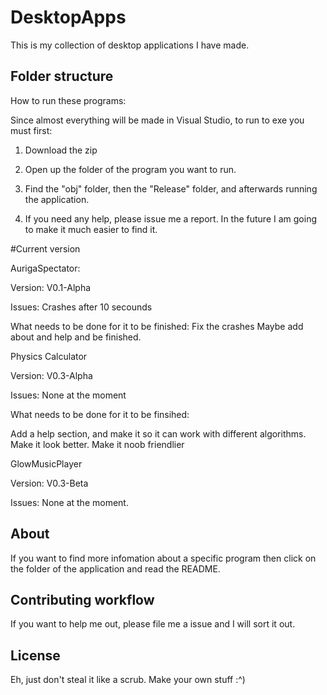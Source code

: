 # DesktopApps

This is my collection of desktop applications I have made.

## Folder structure

How to run these programs:

Since almost everything will be made in Visual Studio, to run to exe you must first:

1. Download the zip

2. Open up the folder of the program you want to run. 

3. Find the "obj" folder, then the "Release" folder, and afterwards running the application.

4.  If you need any help, please issue me a report. In the future I am going to make it much easier to find it. 

#Current version

AurigaSpectator:

Version: V0.1-Alpha

Issues: Crashes after 10 secounds

What needs to be done for it to be finished:
Fix the crashes
Maybe add about and help and be finished.



Physics Calculator

Version: V0.3-Alpha

Issues:
None at the moment

What needs to be done for it to be finsihed:

Add a help section, and make it so it can work with different algorithms.
Make it look better.
Make it noob friendlier

GlowMusicPlayer

Version: V0.3-Beta

Issues:
None at the moment.


## About

If you want to find more infomation about a specific program then click on the folder of the application and read the README.


## Contributing workflow

If you want to help me out, please file me a issue and I will sort it out. 

## License

Eh, just don't steal it like a scrub. Make your own stuff :^)

